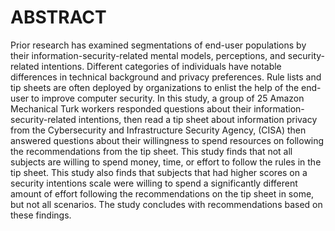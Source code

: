 # ABSTRACT
Prior research has examined segmentations of end-user populations by their information-security-related mental models, perceptions, and security-related intentions. Different categories of individuals have notable differences in technical background and privacy preferences. Rule lists and tip sheets are often deployed by organizations to enlist the help of the end-user to improve computer security. In this study, a group of 25 Amazon Mechanical Turk workers responded questions about their information-security-related intentions, then read a tip sheet about information privacy from the Cybersecurity and Infrastructure Security Agency, (CISA) then answered questions about their willingness to spend resources on following the recommendations from the tip sheet. This study finds that not all subjects are willing to spend money, time, or effort to follow the rules in the tip sheet. This study also finds that subjects that had higher scores on a security intentions scale were willing to spend a significantly different amount of effort following the recommendations on the tip sheet in some, but not all scenarios. The study concludes with recommendations based on these findings.
